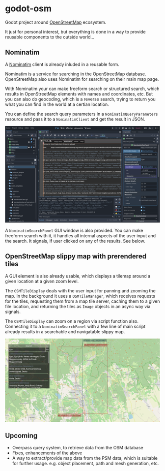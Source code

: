# godot-osm
 
Godot project around [OpenStreetMap](https://www.openstreetmap.org) ecosystem.

It just for personal interest, but everything is done in a way to provide reusable components to the outside world...

Nominatim
--

A [Nominatim](https://nominatim.org) client is already inluded in a reusable form.

Nominatim is a service for searching in the OpenStreetMap database. OpenStreetMap also uses Nominatim for searching on their main map page.

With Nominatim your can make freeform search or structured search, which results in OpenStreetMap elements with names and coordinates, etc.
But you can also do geocoding, which is a reverse search, trying to return you what you can find in the world at a certian location.

You can define the search query parameters in a `NominatimQueryParameters` resource and pass it to a `NominatimClient` and get the result in JSON.

![](doc/images/screenshot_nominatim_teaser_01.png)

A `NominatimSearchPanel` GUI window is also provided. You can make freeform search with it, it handles all internal aspects of the user input and the search. It signals, if user clicked on any of the results. See below.

OpenStreetMap slippy map with prerendered tiles
--

A GUI element is also already usable, which displays a tilemap around a given location at a given zoom level.

The `OSMTileDisplay` deals with the user input for panning and zooming the map. In the background it uses a `OSMTileManager`, which receives requests for the tiles, requesting them from a map tile server, caching them to a given file location, and returning the tiles as `Image` objects in an async way via signals.

The `OSMTileDisplay` can zoom on a region via script function also. Connecting it to a `NominatimSearchPanel` with a few line of main script already results in a searchable and navigatable slippy map.

![](doc/images/screenshot_slippy_map_teaser.png)

Upcoming
--

- Overpass query system, to retrieve data from the OSM database
- Fixes, enhancements of the above
- A way to extract/provide map data from the PSM data, which is suitable for further usage. e.g. object placement, path and mesh generation, etc.  
